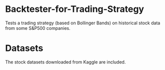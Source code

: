 # Backtester-for-Trading-Strategy
Tests a trading strategy (based on Bollinger Bands) on historical stock data from some S&P500 companies.

# Datasets
The stock datasets downloaded from Kaggle are included.
